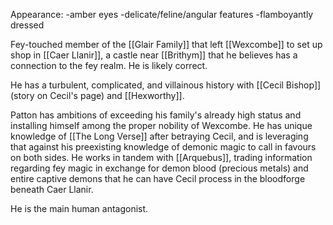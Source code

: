 Appearance:
-amber eyes
-delicate/feline/angular features
-flamboyantly dressed

Fey-touched member of the [[Glair Family]] that left [[Wexcombe]] to set up shop in [[Caer Llanir]], a castle near [[Brithym]] that he believes has a connection to the fey realm. He is likely correct.

He has a turbulent, complicated, and villainous history with [[Cecil Bishop]] (story on Cecil's page) and [[Hexworthy]].

Patton has ambitions of exceeding his family's already high status and installing himself among the proper nobility of Wexcombe. He has unique knowledge of [[The Long Verse]] after betraying Cecil, and is leveraging that against his preexisting knowledge of demonic magic to call in favours on both sides. He works in tandem with [[Arquebus]], trading information regarding fey magic in exchange for demon blood (precious metals) and entire captive demons that he can have Cecil process in the bloodforge beneath Caer Llanir.

He is the main human antagonist.

